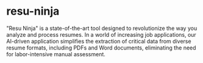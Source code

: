 # resu-ninja
"Resu Ninja" is a state-of-the-art tool designed to revolutionize the way you analyze and process resumes. In a world of increasing job applications, our AI-driven application simplifies the extraction of critical data from diverse resume formats, including PDFs and Word documents, eliminating the need for labor-intensive manual assessment.
